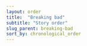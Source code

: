 ```yaml
---
layout: order
title:  "Breaking bad"
subtitle: "Story order"
slug_parent: breaking-bad
sort_by: chronological_order
---
```


